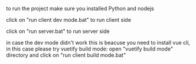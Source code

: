 to run the project make sure you installed Python and nodejs

click on "run client dev mode.bat" to run client side

click on "run server.bat" to run server side

in case the dev mode didn't work this is beacuse you need to install vue cli, in this case please try vuetify build mode:
open "vuetify build mode" directory and click on "run client build mode.bat"
